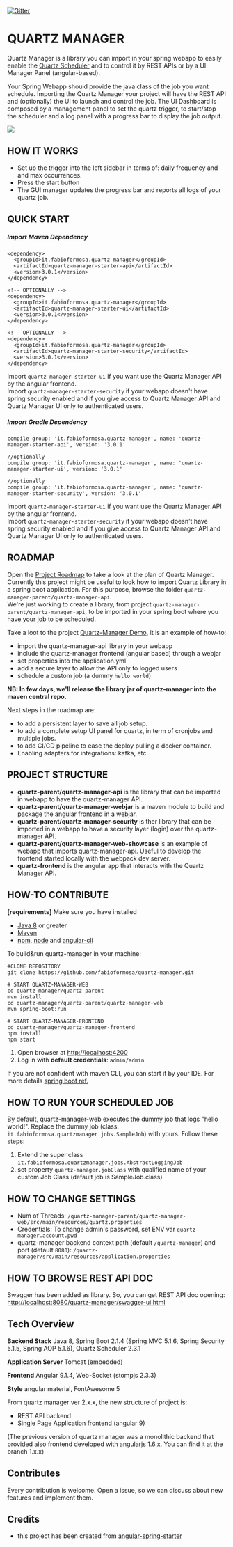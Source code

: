 [![Gitter](https://badges.gitter.im/quartz-manager/community.svg)](https://gitter.im/quartz-manager/community?utm_source=badge&utm_medium=badge&utm_campaign=pr-badge)

# QUARTZ MANAGER
Quartz Manager is a library you can import in your spring webapp to easily enable the [Quartz Scheduler](http://www.quartz-scheduler.org/) and to control it by REST APIs or by a UI Manager Panel (angular-based). 

Your Spring Webapp should provide the java class of the job you want schedule. Importing the Quartz Manager your project will have the REST API and (optionally) the UI to launch and control the job.
The UI Dashboard is composed by a management panel to set the quartz trigger, to start/stop the scheduler and a log panel with a progress bar to display the job output. 

![](https://github.com/fabioformosa/quartz-manager/blob/master/quartz-manager-parent/quartz-manager-web-showcase/src/main/resources/quartz-manager-2-screenshot_800.PNG)

## HOW IT WORKS
* Set up the trigger into the left sidebar in terms of: daily frequency and and max occurrences.
* Press the start button
* The GUI manager updates the progress bar and reports all logs of your quartz job.

## QUICK START

##### Import Maven Dependency #####

```
<dependency>
  <groupId>it.fabioformosa.quartz-manager</groupId>
  <artifactId>quartz-manager-starter-api</artifactId>
  <version>3.0.1</version>
</dependency>

<!-- OPTIONALLY -->
<dependency>
  <groupId>it.fabioformosa.quartz-manager</groupId>
  <artifactId>quartz-manager-starter-ui</artifactId>
  <version>3.0.1</version>
</dependency>

<!-- OPTIONALLY -->
<dependency>
  <groupId>it.fabioformosa.quartz-manager</groupId>
  <artifactId>quartz-manager-starter-security</artifactId>
  <version>3.0.1</version>
</dependency>
```
Import  `quartz-manager-starter-ui` if you want use the Quartz Manager API by the angular frontend.  
Import `quartz-manager-starter-security` if your webapp doesn't have spring security enabled and if you give access to Quartz Manager API and Quartz Manager UI only to authenticated users.

##### Import Gradle Dependency #####

```
compile group: 'it.fabioformosa.quartz-manager', name: 'quartz-manager-starter-api', version: '3.0.1'

//optionally
compile group: 'it.fabioformosa.quartz-manager', name: 'quartz-manager-starter-ui', version: '3.0.1'

//optionally
compile group: 'it.fabioformosa.quartz-manager', name: 'quartz-manager-starter-security', version: '3.0.1'
```
Import  `quartz-manager-starter-ui` if you want use the Quartz Manager API by the angular frontend.  
Import `quartz-manager-starter-security` if your webapp doesn't have spring security enabled and if you give access to Quartz Manager API and Quartz Manager UI only to authenticated users.

## ROADMAP
Open the [Project Roadmap](https://github.com/fabioformosa/quartz-manager/projects) to take a look at the plan of Quartz Manager.  
Currently this project might be useful to look how to import Quartz Library in a spring boot application. For this purpose, browse the folder `quartz-manager-parent/quartz-manager-api`.  
We're just working to create a library, from project `quartz-manager-parent/quartz-manager-api`, to be imported in your spring boot where you have your job to be scheduled.  

Take a loot to the project [Quartz-Manager Demo](https://github.com/fabioformosa/quartz-manager-demo), it is an example of how-to:
 * import the quartz-manager-api library in your webapp
 * include the quartz-manager frontend (angular based) through a webjar
 * set properties into the application.yml
 * add a secure layer to allow the API only to logged users
 * schedule a custom job (a dummy `hello world`)
 
 **NB: In few days, we'll release the library jar of quartz-manager into the maven central repo.**

Next steps in the roadmap are:
* to add a persistent layer to save all job setup.
* to add a complete setup UI panel for quartz, in term of cronjobs and multiple jobs.
* to add CI/CD pipeline to ease the deploy pulling a docker container.
* Enabling adapters for integrations: kafka, etc.

## PROJECT STRUCTURE
* **quartz-parent/quartz-manager-api** is the library that can be imported in webapp to have the quartz-manager API.
* **quartz-parent/quartz-manager-webjar** is a maven module to build and package the angular frontend in a webjar.
* **quartz-parent/quartz-manager-security** is ther library that can be imported in a webapp to have a security layer (login) over the quartz-manager API.
* **quartz-parent/quartz-manager-web-showcase** is an example of webapp that imports quartz-manager-api. Useful to develop the frontend started locally with the webpack dev server.
* **quartz-frontend** is the angular app that interacts with the Quartz Manager API.

## HOW-TO CONTRIBUTE
**[requirements]** Make sure you have installed
* [Java 8](https://java.com/download/) or greater
* [Maven](https://maven.apache.org/)
* [npm](https://www.npmjs.com/get-npm), [node](https://nodejs.org) and [angular-cli](https://cli.angular.io/)

To build&run quartz-manager in your machine:

```
#CLONE REPOSITORY
git clone https://github.com/fabioformosa/quartz-manager.git

# START QUARTZ-MANAGER-WEB
cd quartz-manager/quartz-parent
mvn install
cd quartz-manager/quartz-parent/quartz-manager-web
mvn spring-boot:run

# START QUARTZ-MANAGER-FRONTEND
cd quartz-manager/quartz-manager-frontend
npm install
npm start

```

1. Open browser at [http://localhost:4200](http://localhost:4200)
1. Log in with **default credentials**: `admin/admin`

If you are not confident with maven CLI, you can start it by your IDE. For more details [spring boot ref.](http://docs.spring.io/spring-boot/docs/current/reference/html/using-boot-running-your-application.html)


## HOW TO RUN YOUR SCHEDULED JOB
By default, quartz-manager-web executes the dummy job that logs "hello world!".
Replace the dummy job (class: `it.fabioformosa.quartzmanager.jobs.SampleJob`) with yours. Follow these steps:

1. Extend the super class `it.fabioformosa.quartzmanager.jobs.AbstractLoggingJob`
1. set property `quartz-manager.jobClass` with qualified name of your custom Job Class (default job is SampleJob.class)

## HOW TO CHANGE SETTINGS
* Num of Threads: `/quartz-manager-parent/quartz-manager-web/src/main/resources/quartz.properties`
* Credentials: To change admin's password, set ENV var `quartz-manager.account.pwd`
* quartz-manager backend context path (default `/quartz-manager`) and port (default `8080`): `/quartz-manager/src/main/resources/application.properties`

## HOW TO BROWSE REST API DOC
Swagger has been added as library. So, you can get REST API doc opening: [http://localhost:8080/quartz-manager/swagger-ui.html](http://localhost:8080/quartz-manager/swagger-ui.html)

## Tech Overview

**Backend Stack** Java 8, Spring Boot 2.1.4 (Spring MVC 5.1.6, Spring Security 5.1.5, Spring AOP 5.1.6), Quartz Scheduler 2.3.1

**Application Server** Tomcat (embedded)

**Frontend** Angular 9.1.4, Web-Socket (stompjs 2.3.3)

**Style** angular material, FontAwesome 5

From quartz manager ver 2.x.x, the new structure of project is:
 * REST API backend
 * Single Page Application frontend (angular 9)

(The previous version of quartz manager was a monolithic backend that provided also frontend developed with angularjs 1.6.x. You can find it at the branch 1.x.x)

## Contributes

Every contribution is welcome. Open a issue, so we can discuss about new features and implement them. 

## Credits

* this project has been created from [angular-spring-starter](https://github.com/bfwg/angular-spring-starter)


